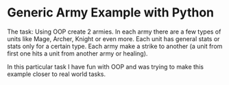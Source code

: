 # Generic Army Example with Python

The task:
Using OOP create 2 armies. In each army there are a few types
of units like Mage, Archer, Knight or even more.
Each unit has general stats or stats only for a certain type.
Each army make a strike  to another (a unit from first one 
hits a unit from another army or healing).

In this particular task I have fun with OOP and was trying to make
this example closer to real world tasks.
